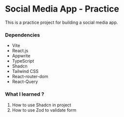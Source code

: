 # Social Media App - Practice

This is a practice project for building a social media app.

### Dependencies

- Vite
- React.js
- Appwrite
- TypeScript
- Shadcn
- Tailwind CSS
- React-router-dom
- React-Query

### What I learned ?

1. How to use Shadcn in project
2. How to use Zod to validate form
